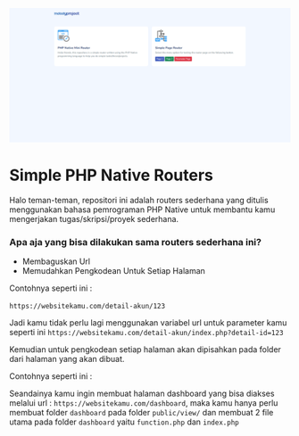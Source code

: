 [![Header](https://raw.githubusercontent.com/mdodeep/mdodeep/main/img-simple-router-mdodeep-2.png "Header")](https://mdody.com/)


# Simple PHP Native Routers
 
<p>Halo teman-teman, repositori ini adalah routers sederhana yang ditulis menggunakan bahasa pemrograman PHP Native untuk membantu kamu mengerjakan tugas/skripsi/proyek sederhana.</p>

<h3>Apa aja yang bisa dilakukan sama routers sederhana ini?</h3>
<ul>
 <li>Membaguskan Url</li>
 <li>Memudahkan Pengkodean Untuk Setiap Halaman</li>
</ul>
<p>Contohnya seperti ini :</p>
<p><code>https://websitekamu.com/detail-akun/123</code></p>
<p>Jadi kamu tidak perlu lagi menggunakan variabel url untuk parameter kamu seperti ini <code>https://websitekamu.com/detail-akun/index.php?detail-id=123</code></p>

<p>Kemudian untuk pengkodean setiap halaman akan dipisahkan pada folder dari halaman yang akan dibuat.</p>
<p>Contohnya seperti ini :</p>
<p>Seandainya kamu ingin membuat halaman dashboard yang bisa diakses melalui url : <code>https://websitekamu.com/dashboard</code>, maka kamu hanya perlu membuat folder <code>dashboard</code> pada folder <code>public/view/</code> dan membuat 2 file utama pada folder <code>dashboard</code> yaitu <code>function.php</code> dan <code>index.php</code></p>
